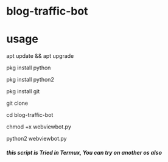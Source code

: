 # blog-traffic-bot

# usage

apt update && apt upgrade

pkg install python

pkg install python2

pkg install git

git clone 

cd blog-traffic-bot

chmod +x webviewbot.py

python2 webviewbot.py <your website post link >

##### this script is Tried in Termux, You can try on another os also
